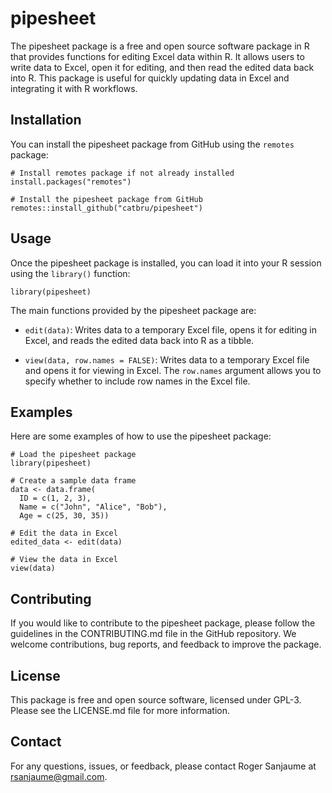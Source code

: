 pipesheet
=========

The pipesheet package is a free and open source software package in R that provides functions for editing Excel data within R. It allows users to write data to Excel, open it for editing, and then read the edited data back into R. This package is useful for quickly updating data in Excel and integrating it with R workflows.

Installation
------------

You can install the pipesheet package from GitHub using the `remotes` package:

```
# Install remotes package if not already installed
install.packages("remotes")

# Install the pipesheet package from GitHub
remotes::install_github("catbru/pipesheet")
```

Usage
-----

Once the pipesheet package is installed, you can load it into your R session using the `library()` function:

`library(pipesheet)`

The main functions provided by the pipesheet package are:

*   `edit(data)`: Writes data to a temporary Excel file, opens it for editing in Excel, and reads the edited data back into R as a tibble.
    
*   `view(data, row.names = FALSE)`: Writes data to a temporary Excel file and opens it for viewing in Excel. The `row.names` argument allows you to specify whether to include row names in the Excel file.
    

Examples
--------

Here are some examples of how to use the pipesheet package:

```
# Load the pipesheet package
library(pipesheet)

# Create a sample data frame
data <- data.frame(
  ID = c(1, 2, 3),
  Name = c("John", "Alice", "Bob"),
  Age = c(25, 30, 35))

# Edit the data in Excel
edited_data <- edit(data)

# View the data in Excel
view(data)
```

Contributing
------------

If you would like to contribute to the pipesheet package, please follow the guidelines in the CONTRIBUTING.md file in the GitHub repository. We welcome contributions, bug reports, and feedback to improve the package.

License
-------

This package is free and open source software, licensed under GPL-3. Please see the LICENSE.md file for more information.

Contact
-------

For any questions, issues, or feedback, please contact Roger Sanjaume at rsanjaume@gmail.com.
